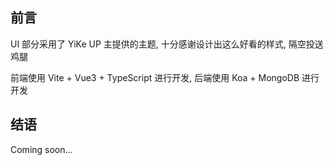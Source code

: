 ## 前言

UI 部分采用了 YiKe UP 主提供的主题, 十分感谢设计出这么好看的样式, 隔空投送鸡腿

前端使用 Vite + Vue3 + TypeScript 进行开发, 后端使用 Koa + MongoDB 进行开发

## 结语

Coming soon...